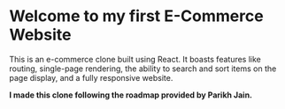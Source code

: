 <h1>Welcome to my first E-Commerce Website</h1>
<p>This is an e-commerce clone built using React. It boasts features like routing, single-page rendering, the ability to search and sort items on the page display, and a fully responsive website.</p>
<b>I made this clone following the roadmap provided by Parikh Jain.</b>
